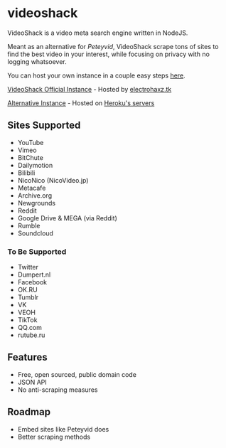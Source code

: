 # videoshack
VideoShack is a video meta search engine written in NodeJS.

Meant as an alternative for *Peteyvid*, VideoShack scrape tons of sites to find the best video in your interest, while focusing on privacy with no logging whatsoever.

You can host your own instance in a couple easy steps [here](./documentation/installation/README.md).

[VideoShack Official Instance](https://videoshack.org) - Hosted by [electrohaxz.tk](https://host.electrohaxz.tk)

[Alternative Instance](https://videoshack.herokuapp.com) - Hosted on [Heroku's servers](https://heroku.com)

## Sites Supported
- YouTube
- Vimeo
- BitChute
- Dailymotion
- Bilibili
- NicoNico (NicoVideo.jp)
- Metacafe
- Archive.org
- Newgrounds
- Reddit
- Google Drive & MEGA (via Reddit)
- Rumble
- Soundcloud

### To Be Supported
- Twitter
- Dumpert.nl
- Facebook
- OK.RU
- Tumblr
- VK
- VEOH
- TikTok
- QQ.com
- rutube.ru

## Features
- Free, open sourced, public domain code
- JSON API
- No anti-scraping measures

## Roadmap
- Embed sites like Peteyvid does
- Better scraping methods